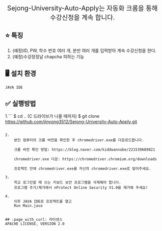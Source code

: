 <p align='center' style='font-size:150%'>Sejong-University-Auto-Apply는 자동화 크롬을 통해 수강신청을 계속 합니다. </p>

## :star: 특징
1. (예정)ID, PW, 학수 번호 여러 개, 분반 여러 개를 입력받아 계속 수강신청을 한다.
2. (예정)수강정정날 chapcha 피하는 기능

## :desktop_computer: 설치 환경
    JAVA IDE


## :white_check_mark: 실행방법

1.```
$ cd .. (C 드라이브가 나올 때까지)
$ git clone https://github.com/jinyong3512/Sejong-University-Auto-Apply.git
```

2.
    본인 컴퓨터의 크롬 버전을 확인한 후 chromedriver.exe를 다운로드합니다.

    크롬 버전 확인 방법: https://blog.naver.com/kiddwannabe/221539689821

    chromedriver.exe 다운: https://chromedriver.chromium.org/downloads

    프로젝트 안에 chromedriver.exe를 자신의 chromedriver.exe로 덮어주세요.

3.
    학교 로그인할 때 쓰는 키보드 보안 프로그램을 삭제해야 합니다.
    프로그램 추가/제거에서 nProtect Online Security V1.0을 제거해 주세요!

4.
    이후 JAVA IDE로 프로젝트를 열고
    Run Main.java


## :page_with_curl: 라이센스
APACHE LICENSE, VERSION 2.0
